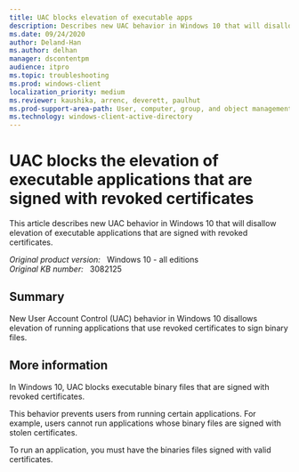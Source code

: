 ```yaml
---
title: UAC blocks elevation of executable apps
description: Describes new UAC behavior in Windows 10 that will disallow elevation of executable applications that are signed with revoked certificates.
ms.date: 09/24/2020
author: Deland-Han 
ms.author: delhan
manager: dscontentpm
audience: itpro
ms.topic: troubleshooting
ms.prod: windows-client
localization_priority: medium
ms.reviewer: kaushika, arrenc, deverett, paulhut
ms.prod-support-area-path: User, computer, group, and object management
ms.technology: windows-client-active-directory
---
```

# UAC blocks the elevation of executable applications that are signed with revoked certificates

This article describes new UAC behavior in Windows 10 that will disallow elevation of executable applications that are signed with revoked certificates.

_Original product version:_ &nbsp; Windows 10 - all editions  
_Original KB number:_ &nbsp; 3082125

## Summary

New User Account Control (UAC) behavior in Windows 10 disallows elevation of running applications that use revoked certificates to sign binary files.

## More information

In Windows 10, UAC blocks executable binary files that are signed with revoked certificates.

This behavior prevents users from running certain applications. For example, users cannot run applications whose binary files are signed with stolen certificates.

To run an application, you must have the binaries files signed with valid certificates.
